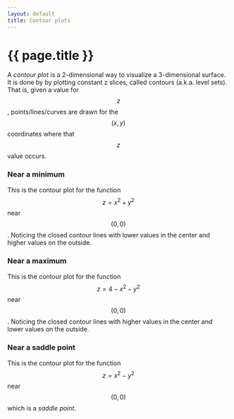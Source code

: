 ```yaml
---
layout: default
title: Contour plots
---
```


# {{ page.title }}

A _contour plot_ is a 2-dimensional way to visualize a 3-dimensional surface.
It is done by by plotting constant z slices, called contours (a.k.a. level sets).
That is, given a value for $$z$$, points/lines/curves are drawn for the $$(x,y)$$
coordinates where that $$z$$ value occurs.

### Near a minimum
This is the contour plot for the function $$z = x^2 + y^2$$ near $$(0,0)$$.
Noticing the closed contour lines with lower values in the center and
higher values on the outside.

<div id="plot-min"></div>

### Near a maximum
This is the contour plot for the function $$z = 4 - x^2 - y^2$$ near $$(0,0)$$.
Noticing the closed contour lines with higher values in the center and
lower values on the outside.

<div id="plot-max"></div>

### Near a saddle point
This is the contour plot for the function $$z = x^2 - y^2$$ near $$(0,0)$$
which is a _saddle point_.


<div id="plot-saddle"></div>

<script src="https://cdn.plot.ly/plotly-latest.min.js"></script>

<script>
    var size = 100, x = new Array(size), y = new Array(size), z = new Array(size), i, j;

    for(var i = 0; i < size; i++) {
        x[i] = y[i] = -2.0 + 4.0*i / size;
        z[i] = new Array(size);
    }

    for(var i = 0; i < size; i++) {
        for(j = 0; j < size; j++) {
            z[i][j] = x[i]*x[i] + y[j]*y[j];
        }
    }

    var data = [ {
            z: z,
            x: x,
            y: y,
            type: 'contour'
        }
    ];

    var layout = {
      title: 'A contour plot near a local minimum'
    }

    Plotly.newPlot('plot-min', data, layout);
</script>

<script>
    var size = 100, x = new Array(size), y = new Array(size), z = new Array(size), i, j;

    for(var i = 0; i < size; i++) {
        x[i] = y[i] = -2.0 + 4.0*i / size;
        z[i] = new Array(size);
    }

    for(var i = 0; i < size; i++) {
        for(j = 0; j < size; j++) {
            z[i][j] = 4.0 - x[i]*x[i] - y[j]*y[j];
        }
    }

    var data = [ {
            z: z,
            x: x,
            y: y,
            type: 'contour'
        }
    ];

    var layout = {
      title: 'A contour plot near a local maximum'
    }

    Plotly.newPlot('plot-max', data, layout);
</script>


<script>
    var size = 100, x = new Array(size), y = new Array(size), z = new Array(size), i, j;

    for(var i = 0; i < size; i++) {
        x[i] = y[i] = -2.0 + 4.0*i / size;
        z[i] = new Array(size);
    }

    for(var i = 0; i < size; i++) {
        for(j = 0; j < size; j++) {
            z[i][j] = x[i]*x[i] - y[j]*y[j];
        }
    }

    var data = [ {
            z: z,
            x: x,
            y: y,
            type: 'contour'
        }
    ];

    var layout = {
      title: 'A contour plot near a saddle point'
    }

    Plotly.newPlot('plot-saddle', data, layout);
</script>
